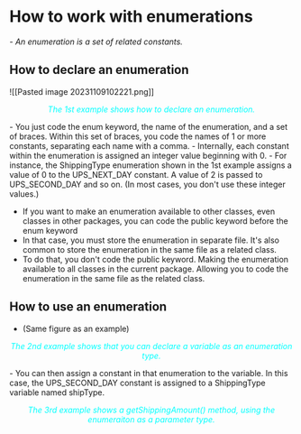 # How to work with enumerations
*- An enumeration is a set of related constants.*
## How to declare an enumeration
![[Pasted image 20231109102221.png]]
<p style="text-align:center; font-style: italic; color:#00FFFF">The 1st example shows how to declare an enumeration. </p>
- You just code the enum keyword, the name of the enumeration, and a set of braces. Within this set of braces, you code the names of 1 or more constants, separating each name with a comma.
- Internally, each constant within the enumeration is assigned an integer value beginning with 0. 
- For instance, the ShippingType enumeration shown in the 1st example assigns a value of 0 to the UPS_NEXT_DAY constant. A value of 2 is passed to UPS_SECOND_DAY and so on. (In most cases, you don't use these integer values.)

- If you want to make an enumeration available to other classes, even classes in other packages, you can code the public keyword before the enum keyword
- In that case, you must store the enumeration in separate file. It's also common to store the enumeration in the same file as a related class. 
- To do that, you don't code the public keyword. Making the enumeration available to all classes in the current package. Allowing you to code the enumeration in the same file as the related class. 

## How to use an enumeration
- (Same figure as an example)
<p style="text-align:center; font-style: italic; color:#00FFFF">The 2nd example shows that you can declare a variable as an enumeration type. </p>
- You can then assign a constant in that enumeration to the variable. In this case, the UPS_SECOND_DAY constant is assigned to a ShippingType variable named shipType.
<p style="text-align:center; font-style: italic; color:#00FFFF">The 3rd example shows a getShippingAmount() method, using the enumeraiton as a parameter type.</p>
